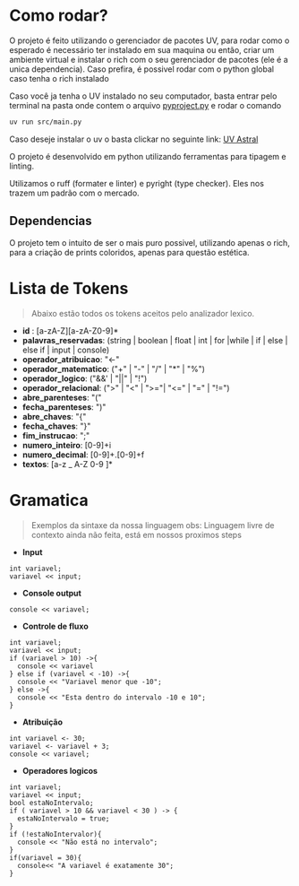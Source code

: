 # Como rodar?

O projeto é feito utilizando o gerenciador de pacotes UV, para rodar como o esperado é necessário ter instalado em sua maquina ou então, criar um ambiente virtual e instalar o rich com o seu gerenciador de pacotes (ele é a unica dependencia).
Caso prefira, é possivel rodar com o python global caso tenha o rich instalado

Caso você ja tenha o UV instalado no seu computador, basta entrar pelo terminal
na pasta onde contem o arquivo [pyproject.py](pyproject.toml) e rodar o comando

```bash
uv run src/main.py
```

Caso deseje instalar o uv o basta clickar no seguinte link: [UV Astral](https://docs.astral.sh/uv/getting-started/installation/)

O projeto é desenvolvido em python utilizando ferramentas para tipagem e linting.

Utilizamos o ruff (formater e linter) e pyright (type checker). Eles nos trazem um padrão com o mercado.

## Dependencias

O projeto tem o intuito de ser o mais puro possivel, utilizando apenas o rich, para a criação de prints coloridos, apenas para questão estética.

# Lista de Tokens

> Abaixo estão todos os tokens aceitos pelo analizador lexico.

- **id** : [a-zA-Z][a-zA-Z0-9]\*
- **palavras_reservadas**: (string | boolean | float | int | for |while | if | else | else if | input | console)
- **operador_atribuicao**: "<-"
- **operador_matematico**: ("+" | "-" | "/" | "\*" | "%")
- **operador_logico**: ("&&' | "||" | "!")
- **operador_relacional**: (">" | "<" | ">="| "<=" | "=" | "!=")
- **abre_parenteses**: "("
- **fecha_parenteses**: ")"
- **abre_chaves**: "{"
- **fecha_chaves**: "}"
- **fim_instrucao**: ";"
- **numero_inteiro**: [0-9]+i
- **numero_decimal**: [0-9]+.[0-9]+f
- **textos**: [a-z _ A-Z 0-9 ]\*

# Gramatica

> Exemplos da sintaxe da nossa linguagem
> obs: Linguagem livre de contexto ainda não feita, está em nossos proximos steps

- **Input**

```
int variavel;
variavel << input;
```

- **Console output**

```
console << variavel;
```

- **Controle de fluxo**

```
int variavel;
variavel << input;
if (variavel > 10) ->{
  console << variavel
} else if (variavel < -10) ->{
  console << "Variavel menor que -10";
} else ->{
  console << "Esta dentro do intervalo -10 e 10";
}

```

- **Atribuição**

```
int variavel <- 30;
variavel <- variavel + 3;
console << variavel;
```

- **Operadores logicos**

```
int variavel;
variavel << input;
bool estaNoIntervalo;
if ( variavel > 10 && variavel < 30 ) -> {
  estaNoIntervalo = true;
}
if (!estaNoIntervalor){
  console << "Não está no intervalo";
}
if(variavel = 30){
  console<< "A variavel é exatamente 30";
}
```
